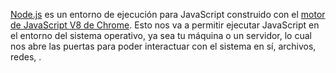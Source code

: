 [Node.js](https://nodejs.org/es/) es un entorno de ejecución para JavaScript
construido con el [motor de JavaScript V8 de Chrome](https://developers.googlecom/v8/.......).
Esto nos va a permitir ejecutar JavaScript en el entorno del sistema operativo,
ya sea tu máquina o un servidor, lo cual nos abre las puertas para poder
interactuar con el sistema en sí, archivos, redes, .